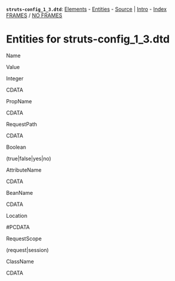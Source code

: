 **`struts-config_1_3.dtd`**: [Elements](struts-config_1_3.dtd.html.md) - [Entities](struts-config_1_3.dtd.entities.html) - [Source](struts-config_1_3.dtd.org.html) | [Intro](intro.html) - [Index](elementsIndex.html)
 [FRAMES](index.html.md) / [NO FRAMES](struts-config_1_3.dtd.entities.html)

Entities for struts-config\_1\_3.dtd
====================================

Name

Value

Integer

CDATA

PropName

CDATA

RequestPath

CDATA

Boolean

(true|false|yes|no)

AttributeName

CDATA

BeanName

CDATA

Location

\#PCDATA

RequestScope

(request|session)

ClassName

CDATA

